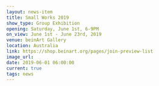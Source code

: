 ```yaml
---
layout: news-item
title: Small Works 2019
show_type: Group Exhibition
opening: Saturday, June 1st, 6-9PM
on_view: June 1st - June 23rd, 2019
venue: beinArt Gallery
location: Australia
link: https://shop.beinart.org/pages/join-preview-list
image_url:
date: 2019-06-01 06:00:00
current: true
tags: news
---
```

